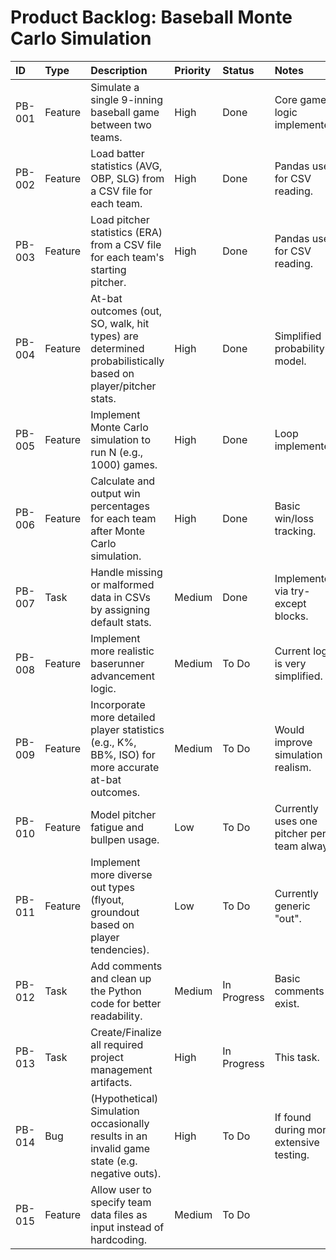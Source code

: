 # Product Backlog: Baseball Monte Carlo Simulation

| ID    | Type    | Description                                                                                                 | Priority | Status      | Notes                                         |
| :---- | :------ | :---------------------------------------------------------------------------------------------------------- | :------- | :---------- | :-------------------------------------------- |
| PB-001 | Feature | Simulate a single 9-inning baseball game between two teams.                                                 | High     | Done        | Core game logic implemented.                  |
| PB-002 | Feature | Load batter statistics (AVG, OBP, SLG) from a CSV file for each team.                                       | High     | Done        | Pandas used for CSV reading.                  |
| PB-003 | Feature | Load pitcher statistics (ERA) from a CSV file for each team's starting pitcher.                               | High     | Done        | Pandas used for CSV reading.                  |
| PB-004 | Feature | At-bat outcomes (out, SO, walk, hit types) are determined probabilistically based on player/pitcher stats.    | High     | Done        | Simplified probability model.                 |
| PB-005 | Feature | Implement Monte Carlo simulation to run N (e.g., 1000) games.                                               | High     | Done        | Loop implemented.                             |
| PB-006 | Feature | Calculate and output win percentages for each team after Monte Carlo simulation.                            | High     | Done        | Basic win/loss tracking.                      |
| PB-007 | Task    | Handle missing or malformed data in CSVs by assigning default stats.                                      | Medium   | Done        | Implemented via try-except blocks.            |
| PB-008 | Feature | Implement more realistic baserunner advancement logic.                                                      | Medium   | To Do       | Current logic is very simplified.             |
| PB-009 | Feature | Incorporate more detailed player statistics (e.g., K%, BB%, ISO) for more accurate at-bat outcomes.          | Medium   | To Do       | Would improve simulation realism.             |
| PB-010 | Feature | Model pitcher fatigue and bullpen usage.                                                                    | Low      | To Do       | Currently uses one pitcher per team always.   |
| PB-011 | Feature | Implement more diverse out types (flyout, groundout based on player tendencies).                            | Low      | To Do       | Currently generic "out".                      |
| PB-012 | Task    | Add comments and clean up the Python code for better readability.                                           | Medium   | In Progress | Basic comments exist.                         |
| PB-013 | Task    | Create/Finalize all required project management artifacts.                                                  | High     | In Progress | This task.                                    |
| PB-014 | Bug     | (Hypothetical) Simulation occasionally results in an invalid game state (e.g. negative outs).                | High     | To Do       | If found during more extensive testing.       |
| PB-015 | Feature | Allow user to specify team data files as input instead of hardcoding.                                       | Medium   | To Do       |                                               |